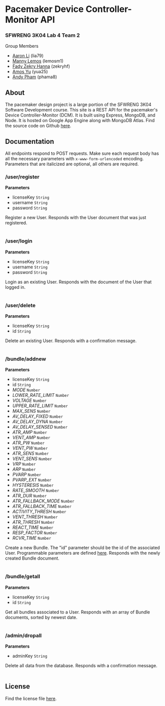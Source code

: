 # Pacemaker Device Controller-Monitor API

### SFWRENG 3K04 Lab 4 Team 2

Group Members
- [Aaron Li](https://github.com/aaronhsli) (lia79)
- [Manny Lemos](https://github.com/MannyLemos) (lemosm1)
- [Fady Zekry Hanna](https://github.com/fzhanna) (zekryhf)
- [Amos Yu](https://github.com/amosyu2000) (yua25)
- [Andy Pham](https://github.com/aonday) (phama8)

## About

The pacemaker design project is a large portion of the SFWRENG 3K04 Software Development course. This site is a REST API for the pacemaker's Device Controller-Monitor (DCM). It is built using Express, MongoDB, and Node. It is hosted on Google App Engine along with MongoDB Atlas. Find the source code on Github [here](https://github.com/amosyu2000/pacemaker-api).

## Documentation

All endpoints respond to POST requests. Make sure each request body has all the necessary parameters with `x-www-form-urlencoded` encoding. Parameters that are italicized are optional, all others are required.

### /user/register

**Parameters**
- licenseKey `String`
- username `String`
- password `String`

Register a new User. Responds with the User document that was just registered.
<br></br>

### /user/login

**Parameters**
- licenseKey `String`
- username `String`
- password `String`

Login as an existing User. Responds with the document of the User that logged in.
<br></br>

### /user/delete

**Parameters**
- licenseKey `String`
- id `String`

Delete an existing User. Responds with a confirmation message.
<br></br>

### /bundle/addnew

**Parameters**
- licenseKey `String`
- id `String`
- *MODE* `Number`
- *LOWER_RATE_LIMIT* `Number`
- *VOLTAGE* `Number`
- *UPPER_RATE_LIMIT* `Number`
- *MAX_SENS* `Number`
- *AV_DELAY_FIXED* `Number`
- *AV_DELAY_DYNA* `Number`
- *AV_DELAY_SENSED* `Number`
- *ATR_AMP* `Number`
- *VENT_AMP* `Number`
- *ATR_PW* `Number`
- *VENT_PW* `Number`
- *ATR_SENS* `Number`
- *VENT_SENS* `Number`
- *VRP* `Number`
- *ARP* `Number`
- *PVARP* `Number`
- *PVARP_EXT* `Number`
- *HYSTERESIS* `Number`
- *RATE_SMOOTH* `Number`
- *ATR_DUR* `Number`
- *ATR_FALLBACK_MODE* `Number`
- *ATR_FALLBACK_TIME* `Number`
- *ACTIVITY_THRESH* `Number`
- *VENT_THRESH* `Number`
- *ATR_THRESH* `Number`
- *REACT_TIME* `Number`
- *RESP_FACTOR* `Number`
- *RCVR_TIME* `Number`

Create a new Bundle. The "id" parameter should be the id of the associated User. Programmable parameters are defined [here](https://github.com/amosyu2000/pacemaker-api/blob/main/models/bundle.js). Responds with the newly created Bundle document.
<br></br>

### /bundle/getall

**Parameters**
- licenseKey `String`
- id `String`

Get all bundles associated to a User. Responds with an array of Bundle documents, sorted by newest date.
<br></br>

### /admin/dropall

**Parameters**
- adminKey `String`

Delete all data from the database. Responds with a confirmation message.
<br></br>

## License

Find the license file [here](https://github.com/amosyu2000/pacemaker-api/blob/main/LICENSE).